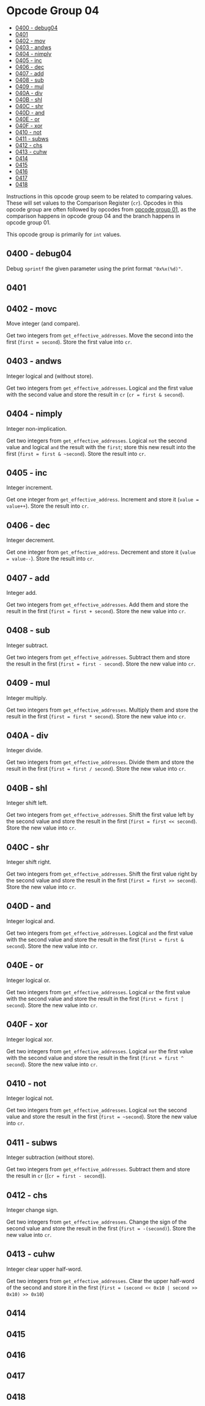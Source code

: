 # Opcode Group 04

- [0400 - debug04](#0400---debug04)
- [0401](#0401)
- [0402 - mov](#0402---mov)
- [0403 - andws](#0403---andws)
- [0404 - nimply](#0404---nimply)
- [0405 - inc](#0405---inc)
- [0406 - dec](#0406---dec)
- [0407 - add](#0407---add)
- [0408 - sub](#0408---sub)
- [0409 - mul](#0409---mul)
- [040A - div](#040A---div)
- [040B - shl](#040B---shl)
- [040C - shr](#040C---shr)
- [040D - and](#040D---and)
- [040E - or](#040E---or)
- [040F - xor](#040F---xor)
- [0410 - not](#0410---not)
- [0411 - subws](#0411---subws)
- [0412 - chs](#0412---chs)
- [0413 - cuhw](#0413---cuhw)
- [0414](#0414)
- [0415](#0415)
- [0416](#0416)
- [0417](#0417)
- [0418](#0418)

Instructions in this opcode group seem to be related to comparing values. These will set values to the Comparison Register (`cr`). Opcodes in this opcode group are often followed by opcodes from [opcode group 01](01.md), as the comparison happens in opcode group 04 and the branch happens in opcode group 01.

This opcode group is primarily for `int` values.

## 0400 - debug04

Debug `sprintf` the given parameter using the print format `"0x%x(%d)"`.

## 0401

## 0402 - movc

Move integer (and compare).

Get two integers from `get_effective_addresses`. Move the second into the first (`first = second`). Store the first value into `cr`.

## 0403 - andws

Integer logical and (without store).

Get two integers from `get_effective_addresses`. Logical `and` the first value with the second value and store the result in `cr` (`cr = first & second`).

## 0404 - nimply

Integer non-implication.

Get two integers from `get_effective_addresses`. Logical `not` the second value and logical `and` the result with the `first`; store this new result into the first (`first = first & ~second`). Store the result into `cr`.

## 0405 - inc

Integer increment.

Get one integer from `get_effective_address`. Increment and store it (`value = value++`). Store the result into `cr`.

## 0406 - dec

Integer decrement.

Get one integer from `get_effective_address`. Decrement and store it (`value = value--`). Store the result into `cr`.

## 0407 - add

Integer add.

Get two integers from `get_effective_addresses`. Add them and store the result in the first (`first = first + second`). Store the new value into `cr`.

## 0408 - sub

Integer subtract.

Get two integers from `get_effective_addresses`. Subtract them and store the result in the first (`first = first - second`). Store the new value into `cr`.

## 0409 - mul

Integer multiply.

Get two integers from `get_effective_addresses`. Multiply them and store the result in the first (`first = first * second`). Store the new value into `cr`.

## 040A - div

Integer divide.

Get two integers from `get_effective_addresses`. Divide them and store the result in the first (`first = first / second`). Store the new value into `cr`.

## 040B - shl

Integer shift left.

Get two integers from `get_effective_addresses`. Shift the first value left by the second value and store the result in the first (`first = first << second`). Store the new value into `cr`.

## 040C - shr

Integer shift right.

Get two integers from `get_effective_addresses`. Shift the first value right by the second value and store the result in the first (`first = first >> second`). Store the new value into `cr`.

## 040D - and

Integer logical and.

Get two integers from `get_effective_addresses`. Logical `and` the first value with the second value and store the result in the first (`first = first & second`). Store the new value into `cr`.

## 040E - or

Integer logical or.

Get two integers from `get_effective_addresses`. Logical `or` the first value with the second value and store the result in the first (`first = first | second`). Store the new value into `cr`.

## 040F - xor

Integer logical xor.

Get two integers from `get_effective_addresses`. Logical `xor` the first value with the second value and store the result in the first (`first = first ^ second`). Store the new value into `cr`.

## 0410 - not

Integer logical not.

Get two integers from `get_effective_addresses`. Logical `not` the second value and store the result in the first (`first = ~second`). Store the new value into `cr`.

## 0411 - subws

Integer subtraction (without store).

Get two integers from `get_effective_addresses`. Subtract them and store the result in `cr` ((`cr = first - second`)).

## 0412 - chs

Integer change sign.

Get two integers from `get_effective_addresses`. Change the sign of the second value and store the result in the first (`first = -(second)`). Store the new value into `cr`.

## 0413 - cuhw

Integer clear upper half-word.

Get two integers from `get_effective_addresses`. Clear the upper half-word of the second and store it in the first (`first = (second << 0x10 | second >> 0x10) >> 0x10`)

## 0414

## 0415

## 0416

## 0417

## 0418
